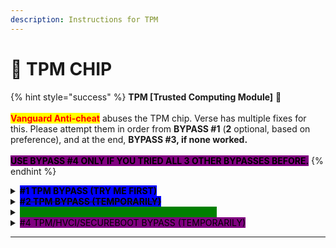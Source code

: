```yaml
---
description: Instructions for TPM
---
```


# 🔐 TPM CHIP

{% hint style="success" %}
**TPM \[Trusted Computing Module]** 🔐\
\
<mark style="color:red;">**Vanguard Anti-cheat**</mark> abuses the TPM chip. Verse has multiple fixes for this. Please attempt them in order from **BYPASS #1** (**2** optional, based on preference), and at the end, **BYPASS #3, if none worked.**\
\
<mark style="background-color:purple;">**USE BYPASS #4 ONLY IF YOU TRIED ALL 3 OTHER BYPASSES BEFORE.**</mark>
{% endhint %}

<details>

<summary><mark style="background-color:blue;"><strong>#1 TPM BYPASS (TRY ME FIRST)</strong></mark></summary>

\
**#1** Make sure TPM is <mark style="color:red;">**DISABLED**</mark>.\
\
**#2** Install [https://one.one.one.one/](https://one.one.one.one/) and connect to it (WARP)\
\
**#3** Open Valorant while being connected to WARP, on a fresh account.\
\
_This is the most simple bypass. <mark style="color:red;">**This bypass will not work for everyone**</mark>, however, it is recommended to attempt this bypass first before you use the other ones._

</details>

<details>

<summary><mark style="background-color:blue;"><strong>#</strong></mark><del><mark style="background-color:blue;"><strong>2 TPM BYPASS (TEMPORARILY)</strong></mark></del></summary>

\
~~**#1** Make sure TPM is <mark style="color:green;">**ENABLED**</mark> & "READY FOR USE" within tpm.msc~~\
\
~~**#2** Open CMD (Command prompt) as admin, and write `sc stop wdfilter` & enter~~\
\
~~**#3** Open Powershell as admin, and write `Clear-tpm` & `Disable-TPMAutoProvisioning`~~\
\
~~**#4** Download: \[outdated for now] (TPM Temp Loader) & run it~~\
\
~~**#5** Request a License key for this Loader (**#3)**. <mark style="color:yellow;">**Open a ticket for it.**</mark>~~\
\
~~**#6 Login** with the given License key, and select **"LOAD TPM"**~~ \
\
~~**#6** Check tpm.msc and it should be 'failed/corrupted'~~ \
\
~~**#7** Open Valorant, the bypass is temporary.~~ \
\
~~_<mark style="color:red;background-color:red;">**MAKE SURE TO RUN THIS EVERYTIME BEFORE YOU PLAY VALORANT!!**</mark>_~~ \
\
~~_<mark style="color:yellow;">**LICENSE KEY IS LIFETIME!!**</mark>_~~

</details>

<details>

<summary><mark style="color:green;background-color:green;"><strong>#3 TPM BYPASS (BEST CHOICE/PERMANENT)</strong></mark></summary>

\
**#1** Purchase a new TPM Chip <mark style="background-color:blue;">**(Make sure fTPM is disabled in BIOS before installation)**</mark>\
\
**#2** Make sure it is suitable with ur motherboard (we won't help with that)\
\
**#3** Install the new TPM chip before downloading Valorant, after woofing.\
\
**Installation difficulty:** <mark style="color:yellow;">**5/10 |**</mark>** Average Price: **<mark style="color:yellow;">**$15**</mark>\
\ <mark style="color:yellow;">**The installation is not difficult. Make sure to purchase one that works with ur motherboard. Do a little research to find out with ease.**</mark> ✅\
\
[**Find a TPM Module**](https://docs.cleanban.com/additional-guides/find-a-tpm-module) \~ Cleanban credits.\
[**Install a TPM Module**](https://docs.cleanban.com/additional-guides/install-tpm-module) \~ Cleanban credits. (Simple, takes less than 5 minutes)\
\
This is the best, most future-proof solution for legitimate players **since any 'bypass' can eventually and unfortunately become detected/patched at some point.** A TPM Chip is therefore the best solution for a lot of people, and really your only choice if no other bypasses work and you really want to get unbanned from Valorant.

</details>

<details>

<summary><mark style="background-color:purple;">#4 TPM/HVCI/SECUREBOOT BYPASS (TEMPORARILY)</mark></summary>

\
**#1** Download the [**Loader**](https://mega.nz/file/ELMWQK5K#ltgQ8cHcxso\_UPaqQNAS4-BN2reeeby9bzXqYwJGSCQ) **for Valorant pop-up removal.**\
\
**#2** Request a License key for this loader _(Hi, I need a license for #4 pop-up bypasser.)_\
\
**#3** Load the POPUP Loader and wait for it to output **`"Waiting for Valorant".`**\
\
**#4** Open Valorant and wait for the pop-up (message box) for TPM/HVCI, etc.\
\
**#5** Once it is there, click **`"1"`** in the POPUP Loader.\
\
**#5** Wait for confirmation and click **`"Ok"`** on the error message in Valorant.\
\
**#6** At the end of EACH GAME, Click **`"2"`** in the POPUP Loader\
\
_<mark style="color:red;background-color:red;">**MAKE SURE TO RUN THIS EVERYTIME BEFORE YOU PLAY VALORANT!!**</mark>_ \
\
_<mark style="color:yellow;">**LICENSE KEY IS LIFETIME!!**</mark>_

</details>

***
